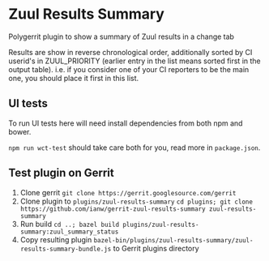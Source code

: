 # Zuul Results Summary

Polygerrit plugin to show a summary of Zuul results in a change tab

Results are show in reverse chronological order, additionally sorted
by CI userid's in ZUUL_PRIORITY (earlier entry in the list means
sorted first in the output table).  i.e. if you consider one of your
CI reporters to be the main one, you should place it first in this
list.

## UI tests

To run UI tests here will need install dependencies from both npm and bower.

`npm run wct-test` should take care both for you, read more in `package.json`.

## Test plugin on Gerrit

1. Clone gerrit `git clone https://gerrit.googlesource.com/gerrit`
1. Clone plugin to `plugins/zuul-results-summary` `cd plugins; git clone https://github.com/ianw/gerrit-zuul-results-summary zuul-results-summary`
1. Run build `cd ..; bazel build plugins/zuul-results-summary:zuul_summary_status`
1. Copy resulting plugin `bazel-bin/plugins/zuul-results-summary/zuul-results-summary-bundle.js` to Gerrit plugins directory

